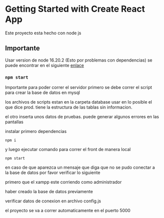 # Getting Started with Create React App

Este proyecto esta hecho con node js

## Importante

Usar version de node 16.20.2 (Esto por problemas con dependencias)
se puede encontrar en el siguiente [enlace](https://nodejs.org/en/blog/release/v16.20.2)

### `npm start`

Importante
para poder correr el servidor primero se debe correr el script para crear la base de datos en mysql

los archivos de scripts estan en la carpeta database
usar en lo posible el que dice prod. tiene la estructura de las tablas sin informacion.

el otro inserta unos datos de pruebas. puede generar algunos errores en las pantallas

instalar primero dependencias 

```
npm i
```

y luego ejecutar comando para correr el front de manera local

```
npm start
```


en caso de que aparezca un mensaje que diga que no se pudo conectar a la base de datos por favor verificar lo siguiente

primero que el xampp este corriendo como administrador

haber creado la base de datos previamente

verificar datos de conexion en archivo config.js

el proyecto se va a correr automaticamente en el puerto 5000